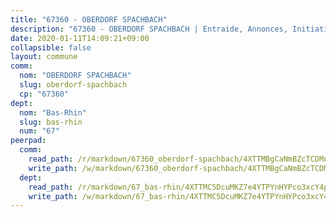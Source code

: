 ```yaml
---
title: "67360 - OBERDORF SPACHBACH"
description: "67360 - OBERDORF SPACHBACH | Entraide, Annonces, Initiatives"
date: 2020-01-11T14:09:21+09:00
collapsible: false
layout: commune
comm:
  nom: "OBERDORF SPACHBACH"
  slug: oberdorf-spachbach
  cp: "67360"
dept:
  nom: "Bas-Rhin"
  slug: bas-rhin
  num: "67"
peerpad:
  comm:
    read_path: /r/markdown/67360_oberdorf-spachbach/4XTTMBgCaNmBZcTCDMn9a9Q3WXAmRJNAGhiRXUDMtK3TZg99s
    write_path: /w/markdown/67360_oberdorf-spachbach/4XTTMBgCaNmBZcTCDMn9a9Q3WXAmRJNAGhiRXUDMtK3TZg99s-K3TgU5FzWEwHQ6RmhVF4XyC3vUeJz5Sb26779akH1wnXaj4wd6DLZNnZHmiSPFZJ9pqX9rnM5Z1CpbZbExdBzwDEvydW7Cqv2fGgjKPRRXXy85r21JdjfKRQrY3FjYPtuvPvt7pu
  dept:
    read_path: /r/markdown/67_bas-rhin/4XTTMC5DcuMKZ7e4YTPYnHYPco3xcY4p2LxhosAZy8mBxHy24
    write_path: /w/markdown/67_bas-rhin/4XTTMC5DcuMKZ7e4YTPYnHYPco3xcY4p2LxhosAZy8mBxHy24-K3TgU9W9pVWN9ZNXuC5pEDp9v136JmAD3LgUx7xHTmm86fi3KvoJhwqQEXKguZSba62YFt5ik1qbdAF4H61TCwnd1buQJ4xQb84agy6uR7khoqjUGRmD9k4LfibwRBtWd7j9RhhW
---
```



